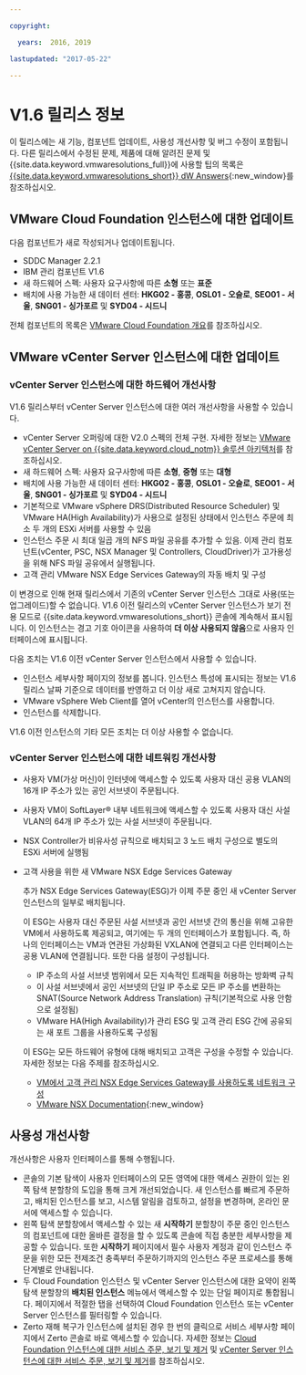 ```yaml
---

copyright:

  years:  2016, 2019

lastupdated: "2017-05-22"

---
```


# V1.6 릴리스 정보

이 릴리스에는 새 기능, 컴포넌트 업데이트, 사용성 개선사항 및 버그 수정이 포함됩니다. 다른 릴리스에서 수정된 문제, 제품에 대해 알려진 문제 및 {{site.data.keyword.vmwaresolutions_full}}에 사용할 팁의 목록은 [{{site.data.keyword.vmwaresolutions_short}} dW Answers](https://developer.ibm.com/answers/topics/cloudvmw/){:new_window}를 참조하십시오.

## VMware Cloud Foundation 인스턴스에 대한 업데이트

다음 컴포넌트가 새로 작성되거나 업데이트됩니다.

*  SDDC Manager 2.2.1
*  IBM 관리 컴포넌트 V1.6
*  새 하드웨어 스펙: 사용자 요구사항에 따른 **소형** 또는 **표준**
*  배치에 사용 가능한 새 데이터 센터: **HKG02 - 홍콩**, **OSL01 - 오슬로**, **SEO01 - 서울**, **SNG01 - 싱가포르** 및 **SYD04 - 시드니**

전체 컴포넌트의 목록은 [VMware Cloud Foundation 개요](/docs/services/vmwaresolutions/sddc/sd_cloudfoundationoverview.html)를 참조하십시오.

## VMware vCenter Server 인스턴스에 대한 업데이트

### vCenter Server 인스턴스에 대한 하드웨어 개선사항

V1.6 릴리스부터 vCenter Server 인스턴스에 대한 여러 개선사항을 사용할 수 있습니다.

*  vCenter Server 오퍼링에 대한 V2.0 스펙의 전체 구현. 자세한 정보는 [VMware vCenter Server on {{site.data.keyword.cloud_notm}} 솔루션 아키텍처](https://www.ibm.com/devops/method/content/architecture/virtualizationArchitecture#2_0)를 참조하십시오.
*  새 하드웨어 스펙: 사용자 요구사항에 따른 **소형**, **중형** 또는 **대형**
*  배치에 사용 가능한 새 데이터 센터: **HKG02 - 홍콩**, **OSL01 - 오슬로**, **SEO01 - 서울**, **SNG01 - 싱가포르** 및 **SYD04 - 시드니**
*  기본적으로 VMware vSphere DRS(Distributed Resource Scheduler) 및 VMware HA(High Availability)가 사용으로 설정된 상태에서 인스턴스 주문에 최소 두 개의 ESXi 서버를 사용할 수 있음
*  인스턴스 주문 시 최대 일곱 개의 NFS 파일 공유를 추가할 수 있음. 이제 관리 컴포넌트(vCenter, PSC, NSX Manager 및 Controllers, CloudDriver)가 고가용성을 위해 NFS 파일 공유에서 실행됩니다.
*  고객 관리 VMware NSX Edge Services Gateway의 자동 배치 및 구성

이 변경으로 인해 현재 릴리스에서 기존의 vCenter Server 인스턴스 그대로 사용(또는 업그레이드)할 수 없습니다. V1.6 이전 릴리스의 vCenter Server 인스턴스가 보기 전용 모드로 {{site.data.keyword.vmwaresolutions_short}} 콘솔에 계속해서 표시됩니다. 이 인스턴스는 경고 기호 아이콘을 사용하여 **더 이상 사용되지 않음**으로 사용자 인터페이스에 표시됩니다.

다음 조치는 V1.6 이전 vCenter Server 인스턴스에서 사용할 수 있습니다.

*  인스턴스 세부사항 페이지의 정보를 봅니다. 인스턴스 특성에 표시되는 정보는 V1.6 릴리스 날짜 기준으로 데이터를 반영하고 더 이상 새로 고쳐지지 않습니다.
*  VMware vSphere Web Client를 열어 vCenter의 인스턴스를 사용합니다.
*  인스턴스를 삭제합니다.

V1.6 이전 인스턴스의 기타 모든 조치는 더 이상 사용할 수 없습니다.

### vCenter Server 인스턴스에 대한 네트워킹 개선사항

*  사용자 VM(가상 머신)이 인터넷에 액세스할 수 있도록 사용자 대신 공용 VLAN의 16개 IP 주소가 있는 공인 서브넷이 주문됩니다.
*  사용자 VM이 SoftLayer® 내부 네트워크에 액세스할 수 있도록 사용자 대신 사설 VLAN의 64개 IP 주소가 있는 사설 서브넷이 주문됩니다.
*  NSX Controller가 비유사성 규칙으로 배치되고 3 노드 배치 구성으로 별도의 ESXi 서버에 실행됨
*  고객 사용을 위한 새 VMware NSX Edge Services Gateway

   추가 NSX Edge Services Gateway(ESG)가 이제 주문 중인 새 vCenter Server 인스턴스의 일부로 배치됩니다.

   이 ESG는 사용자 대신 주문된 사설 서브넷과 공인 서브넷 간의 통신을 위해 고유한 VM에서 사용하도록 제공되고,
   여기에는 두 개의 인터페이스가 포함됩니다. 즉, 하나의 인터페이스는 VM과 연관된 가상화된 VXLAN에 연결되고
   다른 인터페이스는 공용 VLAN에 연결됩니다. 또한 다음 설정이 구성됩니다.
   *  IP 주소의 사설 서브넷 범위에서 모든 지속적인 트래픽을 허용하는 방화벽 규칙
   *  이 사설 서브넷에서 공인 서브넷의 단일 IP 주소로 모든 IP 주소를 변환하는 SNAT(Source Network Address Translation)
   규칙(기본적으로 사용 안함으로 설정됨)
   * VMware HA(High Availability)가 관리 ESG 및 고객 관리 ESG 간에 공유되는 새 포트 그룹을 사용하도록
   구성됨

   이 ESG는 모든 하드웨어 유형에 대해 배치되고 고객은 구성을 수정할 수 있습니다. 자세한 정보는 다음 주제를
   참조하십시오.
   *  [VM에서 고객 관리 NSX Edge Services Gateway를 사용하도록 네트워크 구성](/docs/services/vmwaresolutions/vcenter/vc_esg_config.html)
   *  [VMware NSX Documentation](https://pubs.vmware.com/NSX-6/index.jsp?topic=%2Fcom.vmware.nsx.admin.doc%2FGUID-3F96DECE-33FB-43EE-88D7-124A730830A4.html){:new_window}

## 사용성 개선사항

개선사항은 사용자 인터페이스를 통해 수행됩니다.

*  콘솔의 기본 탐색이 사용자 인터페이스의 모든 영역에 대한 액세스 권한이 있는 왼쪽 탐색 분할창의 도입을 통해 크게 개선되었습니다. 새 인스턴스를 빠르게 주문하고, 배치된 인스턴스를 보고, 시스템 알림을 검토하고, 설정을 변경하며, 온라인 문서에 액세스할 수 있습니다.
*  왼쪽 탐색 분할창에서 액세스할 수 있는 새 **시작하기** 분할창이 주문 중인 인스턴스의 컴포넌트에 대한 올바른 결정을 할 수 있도록 콘솔에 직접 충분한 세부사항을 제공할 수 있습니다. 또한 **시작하기** 페이지에서 필수 사용자 계정과 같이 인스턴스 주문을 위한 모든 전제조건 충족부터 주문하기까지의 인스턴스 주문 프로세스를 통해 단계별로 안내됩니다.
*  두 Cloud Foundation 인스턴스 및 vCenter Server 인스턴스에 대한 요약이 왼쪽 탐색 분할창의 **배치된 인스턴스** 메뉴에서 액세스할 수 있는 단일 페이지로 통합됩니다. 페이지에서 적절한 탭을 선택하여 Cloud Foundation 인스턴스 또는 vCenter Server 인스턴스를 필터링할 수 있습니다.
* Zerto 재해 복구가 인스턴스에 설치된 경우 한 번의 클릭으로 서비스 세부사항 페이지에서 Zerto 콘솔로 바로 액세스할 수 있습니다. 자세한 정보는 [Cloud Foundation 인스턴스에 대한 서비스 주문, 보기 및 제거](/docs/services/vmwaresolutions/sddc/sd_addingremovingservices.html) 및 [vCenter Server 인스턴스에 대한 서비스 주문, 보기 및 제거](/docs/services/vmwaresolutions/vcenter/vc_addingremovingservices.html)를 참조하십시오.
